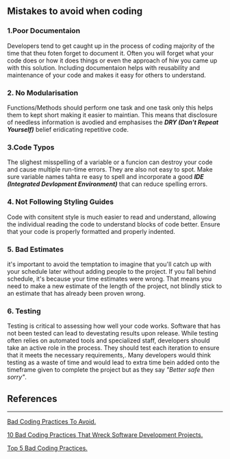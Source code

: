 ## Mistakes to avoid when coding

### 1.Poor Documentaion

Developers tend to get caught up in the process of coding majority of the time that theu foten forget to document it. Often you will forget what your code does or how it does things or even the approach of hiw you came up with this solution. Including documentaion helps with reusability and maintenance of your code and makes it easy for others to understand.


### 2. No Modularisation
Functions/Methods should perform one task and one task only this helps them to kept short making it easier to maintian. This means that disclosure of needless information is avodied and emphasises the __*DRY (Don't Repeat Yourself)*__ belief eridicating repetitive code.

### 3.Code Typos
The slighest misspelling of a variable or a funcion can destroy your code and cause multiple run-time errors. They are also not easy to spot. Make sure variable names tahta re easy to spell and incorporate a good __*IDE (Integrated Devlopment Environment)*__ that can reduce spelling errors.

### 4. Not Following Styling Guides
Code with consitent style is much easier to read and understand, allowing the individual reading the code to understand blocks of code better. Ensure that your code is properly formatted and properly indented.

### 5. Bad Estimates
 it's important to avoid the temptation to imagine that you'll catch up with your schedule later without adding people to the project. If you fall behind schedule, it's because your time estimates were wrong. That means you need to make a new estimate of the length of the project, not blindly stick to an estimate that has already been proven wrong.

 ### 6. Testing
Testing is critical to assessing how well your code works. Software that has not been tested can lead to devestating results upon release. While testing often relies on automated tools and specialized staff, developers should take an active role in the process. They should test each iteration to ensure that it meets the necessary requirements,. Many developers would think testing as a waste of time and would lead to extra time bein added onto the timeframe given to complete the project but as they say _"Better safe then sorry"_.

## References

____

[Bad Coding Practices To Avoid.](https://searchsoftwarequality.techtarget.com/answer/What-are-some-bad-coding-practices-to-avoid)

[10 Bad Coding Practices That Wreck Software Development Projects.](https://www.cio.com/article/2448952/10-bad-coding-practices-that-wreck-software-development-projects.html)

[Top 5 Bad Coding Practices.](https://dev.to/blarzhernandez/top-5-bad-coding-practices-avoid-them-to-all-costs-2ab3)